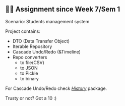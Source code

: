 <h2>🥱🥱 Assignment since Week 7/Sem 1</h2>

<p>Scenario: Students management system</p>

<p>Project contains:</p>

<ul>
<li>DTO (Data Transfer Object)</li>
<li>Iterable Repository</li>
<li>Cascade Undo/Redo (&Timeline)</li>
<li>Repo converters
  <ul>
    <li>to file(CSV)</li>
    <li>to JSON</li>
    <li>to Pickle</li>
    <li>to binary</li>
  </ul>
</li>
</ul>

<p>For Cascade Undo/Redo check <i><u><a href="https://github.com/cinnamonbreakfast/uni_implementations/tree/master/FP/W7/Project/History">History</a></u></i> package.</p>

<p>Trusty or not? Got a 10 :)</p>
